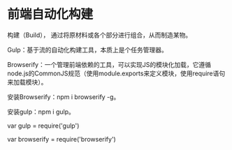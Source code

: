# 前端自动化构建

构建（Build），	通过将原材料或各个部分进行组合，从而制造某物。

Gulp：基于流的自动化构建工具，本质上是个任务管理器。

Browserify：一个管理前端依赖的工具，可以实现JS的模块化加载，它遵循node.js的CommonJS规范（使用module.exports来定义模块，使用require语句来加载模块）。

安装Browserify：npm i browserify -g。

安装gulp：npm i gulp。

var gulp = require('gulp')

var browserify = require('browserify')